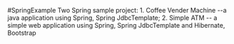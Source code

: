 #SpringExample
Two Spring sample project: 1. Coffee Vender Machine --a java application using Spring, Spring JdbcTemplate; 2. Simple ATM -- a simple web application using Spring, Spring JdbcTemplate and Hibernate, Bootstrap
